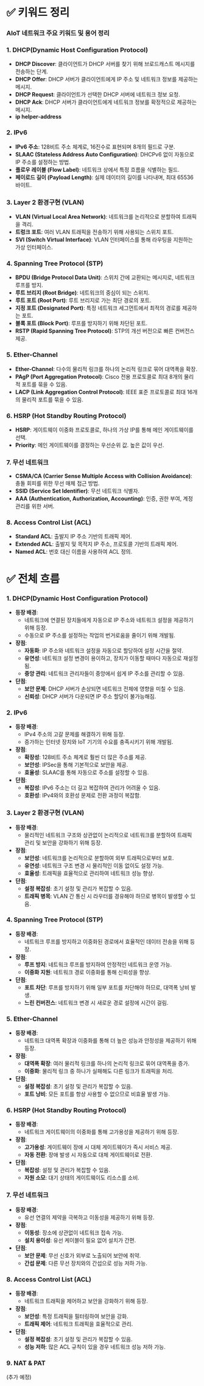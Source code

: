 # ✅ 키워드 정리

### AIoT 네트워크 주요 키워드 및 용어 정리

### 1. DHCP(Dynamic Host Configuration Protocol)

- **DHCP Discover**: 클라이언트가 DHCP 서버를 찾기 위해 브로드캐스트 메시지를 전송하는 단계.
- **DHCP Offer**: DHCP 서버가 클라이언트에게 IP 주소 및 네트워크 정보를 제공하는 메시지.
- **DHCP Request**: 클라이언트가 선택한 DHCP 서버에 네트워크 정보 요청.
- **DHCP Ack**: DHCP 서버가 클라이언트에게 네트워크 정보를 확정적으로 제공하는 메시지.
- **ip helper-address**

### 2. IPv6

- **IPv6 주소**: 128비트 주소 체계로, 16진수로 표현되며 8개의 필드로 구분.
- **SLAAC (Stateless Address Auto Configuration)**: DHCPv6 없이 자동으로 IP 주소를 설정하는 방법.
- **플로우 레이블 (Flow Label)**: 네트워크 상에서 특정 흐름을 식별하는 필드.
- **페이로드 길이 (Payload Length)**: 실제 데이터의 길이를 나타내며, 최대 65536 바이트.

### 3. Layer 2 환경구현 (VLAN)

- **VLAN (Virtual Local Area Network)**: 네트워크를 논리적으로 분할하여 트래픽을 격리.
- **트렁크 포트**: 여러 VLAN 트래픽을 전송하기 위해 사용되는 스위치 포트.
- **SVI (Switch Virtual Interface)**: VLAN 인터페이스를 통해 라우팅을 지원하는 가상 인터페이스.

### 4. Spanning Tree Protocol (STP)

- **BPDU (Bridge Protocol Data Unit)**: 스위치 간에 교환되는 메시지로, 네트워크 루프를 방지.
- **루트 브리지 (Root Bridge)**: 네트워크의 중심이 되는 스위치.
- **루트 포트 (Root Port)**: 루트 브리지로 가는 최단 경로의 포트.
- **지정 포트 (Designated Port)**: 특정 네트워크 세그먼트에서 최적의 경로를 제공하는 포트.
- **블록 포트 (Block Port)**: 루프를 방지하기 위해 차단된 포트.
- **RSTP (Rapid Spanning Tree Protocol)**: STP의 개선 버전으로 빠른 컨버전스 제공.

### 5. Ether-Channel

- **Ether-Channel**: 다수의 물리적 링크를 하나의 논리적 링크로 묶어 대역폭을 확장.
- **PAgP (Port Aggregation Protocol)**: Cisco 전용 프로토콜로 최대 8개의 물리적 포트를 묶을 수 있음.
- **LACP (Link Aggregation Control Protocol)**: IEEE 표준 프로토콜로 최대 16개의 물리적 포트를 묶을 수 있음.

### 6. HSRP (Hot Standby Routing Protocol)

- **HSRP**: 게이트웨이 이중화 프로토콜로, 하나의 가상 IP를 통해 메인 게이트웨이를 선택.
- **Priority**: 메인 게이트웨이를 결정하는 우선순위 값. 높은 값이 우선.

### 7. 무선 네트워크

- **CSMA/CA (Carrier Sense Multiple Access with Collision Avoidance)**: 충돌 회피를 위한 무선 매체 접근 방법.
- **SSID (Service Set Identifier)**: 무선 네트워크 식별자.
- **AAA (Authentication, Authorization, Accounting)**: 인증, 권한 부여, 계정 관리를 위한 서버.

### 8. Access Control List (ACL)

- **Standard ACL**: 출발지 IP 주소 기반의 트래픽 제어.
- **Extended ACL**: 출발지 및 목적지 IP 주소, 프로토콜 기반의 트래픽 제어.
- **Named ACL**: 번호 대신 이름을 사용하여 ACL 정의.

# ✅ 전체 흐름

### 1. DHCP(Dynamic Host Configuration Protocol)

- **등장 배경**:
    - 네트워크에 연결된 장치들에게 자동으로 IP 주소와 네트워크 설정을 제공하기 위해 등장.
    - 수동으로 IP 주소를 설정하는 작업의 번거로움을 줄이기 위해 개발됨.
- **장점**:
    - **자동화**: IP 주소와 네트워크 설정을 자동으로 할당하여 설정 시간을 절약.
    - **유연성**: 네트워크 설정 변경이 용이하고, 장치가 이동할 때마다 자동으로 재설정됨.
    - **중앙 관리**: 네트워크 관리자들이 중앙에서 쉽게 IP 주소를 관리할 수 있음.
- **단점**:
    - **보안 문제**: DHCP 서버가 손상되면 네트워크 전체에 영향을 미칠 수 있음.
    - **신뢰성**: DHCP 서버가 다운되면 IP 주소 할당이 불가능해짐.

### 2. IPv6

- **등장 배경**:
    - IPv4 주소의 고갈 문제를 해결하기 위해 등장.
    - 증가하는 인터넷 장치와 IoT 기기의 수요를 충족시키기 위해 개발됨.
- **장점**:
    - **확장성**: 128비트 주소 체계로 훨씬 더 많은 주소를 제공.
    - **보안성**: IPSec을 통해 기본적으로 보안을 제공.
    - **효율성**: SLAAC를 통해 자동으로 주소를 설정할 수 있음.
- **단점**:
    - **복잡성**: IPv6 주소는 더 길고 복잡하여 관리가 어려울 수 있음.
    - **호환성**: IPv4와의 호환성 문제로 전환 과정이 복잡함.

### 3. Layer 2 환경구현 (VLAN)

- **등장 배경**:
    - 물리적인 네트워크 구조와 상관없이 논리적으로 네트워크를 분할하여 트래픽 관리 및 보안을 강화하기 위해 등장.
- **장점**:
    - **보안성**: 네트워크를 논리적으로 분할하여 외부 트래픽으로부터 보호.
    - **유연성**: 네트워크 구조 변경 시 물리적인 이동 없이도 설정 가능.
    - **효율성**: 트래픽을 효율적으로 관리하여 네트워크 성능 향상.
- **단점**:
    - **설정 복잡성**: 초기 설정 및 관리가 복잡할 수 있음.
    - **트래픽 병목**: VLAN 간 통신 시 라우터를 경유해야 하므로 병목이 발생할 수 있음.

### 4. Spanning Tree Protocol (STP)

- **등장 배경**:
    - 네트워크 루프를 방지하고 이중화된 경로에서 효율적인 데이터 전송을 위해 등장.
- **장점**:
    - **루프 방지**: 네트워크 루프를 방지하여 안정적인 네트워크 운영 가능.
    - **이중화 지원**: 네트워크 경로 이중화를 통해 신뢰성을 향상.
- **단점**:
    - **포트 차단**: 루프를 방지하기 위해 일부 포트를 차단해야 하므로, 대역폭 낭비 발생.
    - **느린 컨버전스**: 네트워크 변경 시 새로운 경로 설정에 시간이 걸림.

### 5. Ether-Channel

- **등장 배경**:
    - 네트워크 대역폭 확장과 이중화를 통해 더 높은 성능과 안정성을 제공하기 위해 등장.
- **장점**:
    - **대역폭 확장**: 여러 물리적 링크를 하나의 논리적 링크로 묶어 대역폭을 증가.
    - **이중화**: 물리적 링크 중 하나가 실패해도 다른 링크가 트래픽을 처리.
- **단점**:
    - **설정 복잡성**: 초기 설정 및 관리가 복잡할 수 있음.
    - **포트 낭비**: 모든 포트를 항상 사용할 수 없으므로 비효율 발생 가능.

### 6. HSRP (Hot Standby Routing Protocol)

- **등장 배경**:
    - 네트워크 게이트웨이의 이중화를 통해 고가용성을 제공하기 위해 등장.
- **장점**:
    - **고가용성**: 게이트웨이 장애 시 대체 게이트웨이가 즉시 서비스 제공.
    - **자동 전환**: 장애 발생 시 자동으로 대체 게이트웨이로 전환.
- **단점**:
    - **복잡성**: 설정 및 관리가 복잡할 수 있음.
    - **자원 소모**: 대기 상태의 게이트웨이도 리소스를 소비.

### 7. 무선 네트워크

- **등장 배경**:
    - 유선 연결의 제약을 극복하고 이동성을 제공하기 위해 등장.
- **장점**:
    - **이동성**: 장소에 상관없이 네트워크 접속 가능.
    - **설치 용이성**: 유선 케이블이 필요 없어 설치가 간편.
- **단점**:
    - **보안 문제**: 무선 신호가 외부로 노출되어 보안에 취약.
    - **간섭 문제**: 다른 무선 장치와의 간섭으로 성능 저하 가능.

### 8. Access Control List (ACL)

- **등장 배경**:
    - 네트워크 트래픽을 제어하고 보안을 강화하기 위해 등장.
- **장점**:
    - **보안성**: 특정 트래픽을 필터링하여 보안을 강화.
    - **트래픽 제어**: 네트워크 트래픽을 효율적으로 관리.
- **단점**:
    - **설정 복잡성**: 초기 설정 및 관리가 복잡할 수 있음.
    - **성능 저하**: 많은 ACL 규칙이 있을 경우 네트워크 성능 저하 가능.

### 9. NAT & PAT

(추가 예정)
